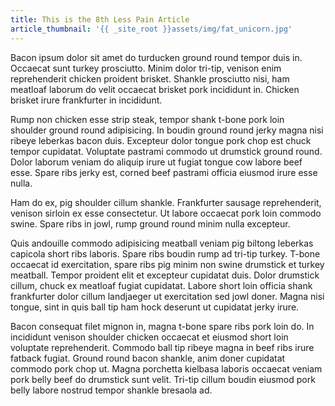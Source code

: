 ```yaml
---
title: This is the 8th Less Pain Article
article_thumbnail: '{{ _site_root }}assets/img/fat_unicorn.jpg'
---
```

<p>Bacon ipsum dolor sit amet do turducken ground round tempor duis in. Occaecat sunt turkey prosciutto. Minim dolor tri-tip, venison enim reprehenderit chicken proident brisket. Shankle prosciutto nisi, ham meatloaf laborum do velit occaecat brisket pork incididunt in. Chicken brisket irure frankfurter in incididunt.</p><p><img src="http://www.jdfoods.net/wp-content/uploads/2014/02/baconnaise-blt.jpg" style="float: right; margin: 0px 0px 10px 10px; background-color: initial;" alt="">Rump non chicken esse strip steak, tempor shank t-bone pork loin shoulder ground round adipisicing. In boudin ground round jerky magna nisi ribeye leberkas bacon duis. Excepteur dolor tongue pork chop est chuck tempor cupidatat. Voluptate pastrami commodo ut drumstick ground round. Dolor laborum veniam do aliquip irure ut fugiat tongue cow labore beef esse. Spare ribs jerky est, corned beef pastrami officia eiusmod irure esse nulla.</p><p>Ham do ex, pig shoulder cillum shankle. Frankfurter sausage reprehenderit, venison sirloin ex esse consectetur. Ut labore occaecat pork loin commodo swine. Spare ribs in jowl, rump ground round minim nulla excepteur.</p><p>Quis andouille commodo adipisicing meatball veniam pig biltong leberkas capicola short ribs laboris. Spare ribs boudin rump ad tri-tip turkey. T-bone occaecat id exercitation, spare ribs pig minim non swine drumstick et turkey meatball. Tempor proident elit et excepteur cupidatat duis. Dolor drumstick cillum, chuck ex meatloaf fugiat cupidatat. Labore short loin officia shank frankfurter dolor cillum landjaeger ut exercitation sed jowl doner. Magna nisi tongue, sint in quis ball tip ham hock deserunt ut cupidatat jerky irure.</p><p>Bacon consequat filet mignon in, magna t-bone spare ribs pork loin do. In incididunt venison shoulder chicken occaecat et eiusmod short loin voluptate reprehenderit. Commodo ball tip ribeye magna in beef ribs irure fatback fugiat. Ground round bacon shankle, anim doner cupidatat commodo pork chop ut. Magna porchetta kielbasa laboris occaecat veniam pork belly beef do drumstick sunt velit. Tri-tip cillum boudin eiusmod pork belly labore nostrud tempor shankle bresaola ad.</p>